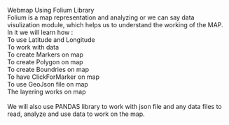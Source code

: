 Webmap Using Folium Library
<br>
Folium is a map representation and analyzing or we can say data visulization module, which helps us to understand the working of the MAP.
<br>
In it we will learn how :<br>
  To use Latitude and Longitude<br>
  To work with data<br>
  To create Markers on map<br>
  To create Polygon on map<br>
  To create Boundries on map<br>
  To have ClickForMarker on map<br>
  To use GeoJson file on map<br>
  The layering works on map<br>
<br>
We will also use PANDAS library to work with json file and any data files to read, analyze and use data to work on the map.

